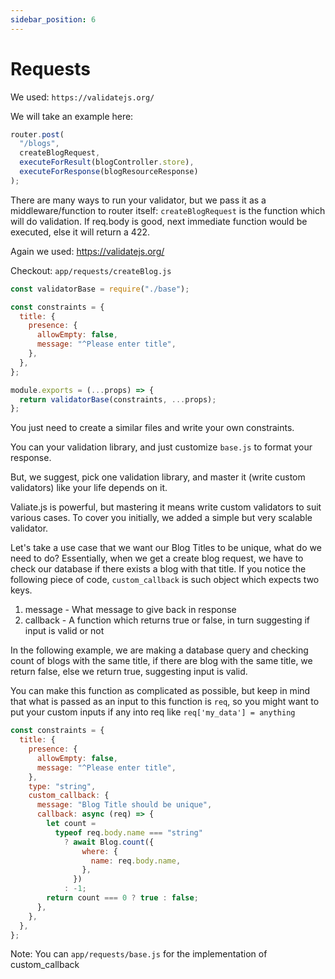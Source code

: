 ```yaml
---
sidebar_position: 6
---
```


# Requests

We used: `https://validatejs.org/`

We will take an example here:

```js
router.post(
  "/blogs",
  createBlogRequest,
  executeForResult(blogController.store),
  executeForResponse(blogResourceResponse)
);
```

There are many ways to run your validator, but we pass it as a middleware/function to router itself: `createBlogRequest` is the function which will do validation. If req.body is good, next immediate function would be executed, else it will return a 422.

Again we used: https://validatejs.org/

Checkout: `app/requests/createBlog.js`

```js
const validatorBase = require("./base");

const constraints = {
  title: {
    presence: {
      allowEmpty: false,
      message: "^Please enter title",
    },
  },
};

module.exports = (...props) => {
  return validatorBase(constraints, ...props);
};
```

You just need to create a similar files and write your own constraints.

You can your validation library, and just customize `base.js` to format your response.

But, we suggest, pick one validation library, and master it (write custom validators) like your life depends on it.

Valiate.js is powerful, but mastering it means write custom validators to suit various cases. To cover you initially, we added a simple but very scalable validator.

Let's take a use case that we want our Blog Titles to be unique, what do we need to do? Essentially, when we get a create blog request, we have to check our database if there exists a blog with that title. If you notice the following piece of code, `custom_callback` is such object which expects two keys.

1. message - What message to give back in response
2. callback - A function which returns true or false, in turn suggesting if input is valid or not

In the following example, we are making a database query and checking count of blogs with the same title, if there are blog with the same title, we return false, else we return true, suggesting input is valid.

You can make this function as complicated as possible, but keep in mind that what is passed as an input to this function is `req`, so you might want to put your custom inputs if any into req like `req['my_data'] = anything`

```js
const constraints = {
  title: {
    presence: {
      allowEmpty: false,
      message: "^Please enter title",
    },
    type: "string",
    custom_callback: {
      message: "Blog Title should be unique",
      callback: async (req) => {
        let count =
          typeof req.body.name === "string"
            ? await Blog.count({
                where: {
                  name: req.body.name,
                },
              })
            : -1;
        return count === 0 ? true : false;
      },
    },
  },
};
```

Note: You can `app/requests/base.js` for the implementation of custom_callback